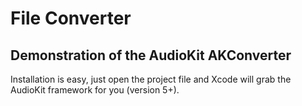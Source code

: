 # File Converter

## Demonstration of the AudioKit AKConverter

Installation is easy, just open the project file and Xcode will grab the AudioKit framework for you (version 5+).


